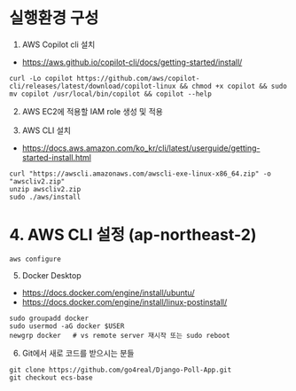# 실행환경 구성
1. AWS Copilot cli 설치
+ https://aws.github.io/copilot-cli/docs/getting-started/install/
```
curl -Lo copilot https://github.com/aws/copilot-cli/releases/latest/download/copilot-linux && chmod +x copilot && sudo mv copilot /usr/local/bin/copilot && copilot --help
```

2. AWS EC2에 적용할 IAM role 생성 및 적용

3. AWS CLI 설치
+ https://docs.aws.amazon.com/ko_kr/cli/latest/userguide/getting-started-install.html
```
curl "https://awscli.amazonaws.com/awscli-exe-linux-x86_64.zip" -o "awscliv2.zip"
unzip awscliv2.zip
sudo ./aws/install
```

# 4. AWS CLI 설정  (ap-northeast-2)
```
aws configure
```

5. Docker Desktop
+ https://docs.docker.com/engine/install/ubuntu/
+ https://docs.docker.com/engine/install/linux-postinstall/
```
sudo groupadd docker
sudo usermod -aG docker $USER
newgrp docker   # vs remote server 재시작 또는 sudo reboot
```

6. Git에서 새로 코드를 받으시는 분들
```
git clone https://github.com/go4real/Django-Poll-App.git
git checkout ecs-base
```

